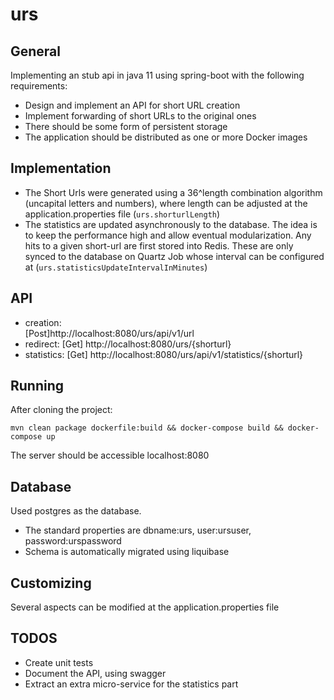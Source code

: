 # urs

## General ##

Implementing an stub api in java 11 using spring-boot with the following requirements:

* Design and implement an API for short URL creation
* Implement forwarding of short URLs to the original ones
* There should be some form of persistent storage
* The application should be distributed as one or more Docker images

## Implementation ##

* The Short Urls were generated using a 36^length combination algorithm (uncapital letters and numbers), where length can be adjusted at the application.properties file (`urs.shorturlLength`)
* The statistics are updated asynchronously to the database. The idea is to keep the performance high and allow eventual modularization. 
  Any hits to a given short-url are first stored into Redis. These are only synced to the database on Quartz Job whose interval can be configured at (`urs.statisticsUpdateIntervalInMinutes`)
  
## API ##

* creation:  
 [Post]http://localhost:8080/urs/api/v1/url
* redirect:
 [Get] http://localhost:8080/urs/{shorturl}
* statistics:
 [Get] http://localhost:8080/urs/api/v1/statistics/{shorturl}

## Running 

After cloning the project:

`mvn clean package dockerfile:build && docker-compose build && docker-compose up`

The server should be accessible localhost:8080


## Database ##

Used postgres as the database.
* The standard properties are  dbname:urs, user:ursuser, password:urspassword
* Schema is automatically migrated using liquibase

## Customizing ##

Several aspects can be modified at the application.properties file


## TODOS ##

* Create unit tests
* Document the API, using swagger
* Extract an extra micro-service for the statistics part